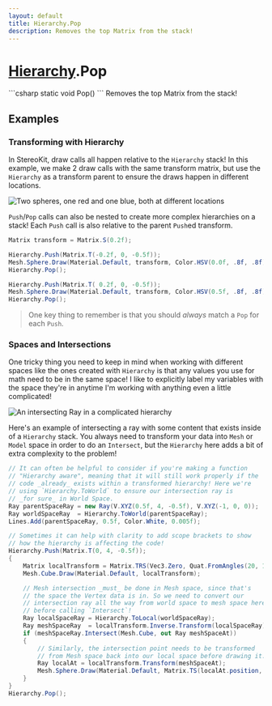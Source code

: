 ```yaml
---
layout: default
title: Hierarchy.Pop
description: Removes the top Matrix from the stack!
---
```

# [Hierarchy]({{site.url}}/Pages/StereoKit/Hierarchy.html).Pop

<div class='signature' markdown='1'>
```csharp
static void Pop()
```
Removes the top Matrix from the stack!
</div>





## Examples

### Transforming with Hierarchy

In StereoKit, draw calls all happen relative to the `Hierarchy`
stack! In this example, we make 2 draw calls with the same
transform matrix, but use the `Hierarchy` as a transform parent to
ensure the draws happen in different locations.

![Two spheres, one red and one blue, both at different locations]({{site.screen_url}}/Docs/Hierarchy_Transform.jpg)

`Push`/`Pop` calls can also be nested to create more complex
hierarchies on a stack! Each `Push` call is also relative to the
parent `Push`ed transform.

```csharp
Matrix transform = Matrix.S(0.2f);

Hierarchy.Push(Matrix.T(-0.2f, 0, -0.5f));
Mesh.Sphere.Draw(Material.Default, transform, Color.HSV(0.0f, .8f, .8f));
Hierarchy.Pop();

Hierarchy.Push(Matrix.T( 0.2f, 0, -0.5f));
Mesh.Sphere.Draw(Material.Default, transform, Color.HSV(0.5f, .8f, .8f));
Hierarchy.Pop();
```
> One key thing to remember is that you should _always_ match a `Pop` for each `Push`.
### Spaces and Intersections

One tricky thing you need to keep in mind when working with
different spaces like the ones created with `Hierarchy` is that any
values you use for math need to be in the same space! I like to
explicitly label my variables with the space they're in anytime I'm
working with anything even a little complicated!

![An intersecting Ray in a complicated hierarchy]({{site.screen_url}}/Docs/Hierarchy_Spaces.jpg)

Here's an example of intersecting a ray with some content that
exists inside of a `Hierarchy` stack. You always need to transform
your data into `Mesh` or `Model` space in order to do an
`Intersect`, but the `Hierarchy` here adds a bit of extra
complexity to the problem!
```csharp
// It can often be helpful to consider if you're making a function
// "Hierarchy aware", meaning that it will still work properly if the
// code _already_ exists within a transformed hierarchy! Here we're
// using `Hierarchy.ToWorld` to ensure our intersection ray is
// _for sure_ in World Space.
Ray parentSpaceRay = new Ray(V.XYZ(0.5f, 4, -0.5f), V.XYZ(-1, 0, 0));
Ray worldSpaceRay  = Hierarchy.ToWorld(parentSpaceRay);
Lines.Add(parentSpaceRay, 0.5f, Color.White, 0.005f);

// Sometimes it can help with clarity to add scope brackets to show
// how the hierarchy is affecting the code!
Hierarchy.Push(Matrix.T(0, 4, -0.5f));
{
	Matrix localTransform = Matrix.TRS(Vec3.Zero, Quat.FromAngles(20, 135, 45), 0.2f);
	Mesh.Cube.Draw(Material.Default, localTransform);

	// Mesh intersection _must_ be done in Mesh space, since that's
	// the space the Vertex data is in. So we need to convert our
	// intersection ray all the way from world space to mesh space here
	// before calling `Intersect`!
	Ray localSpaceRay = Hierarchy.ToLocal(worldSpaceRay);
	Ray meshSpaceRay  = localTransform.Inverse.Transform(localSpaceRay);
	if (meshSpaceRay.Intersect(Mesh.Cube, out Ray meshSpaceAt))
	{
		// Similarly, the intersection point needs to be transformed
		// from Mesh space back into our local space before drawing it.
		Ray localAt = localTransform.Transform(meshSpaceAt);
		Mesh.Sphere.Draw(Material.Default, Matrix.TS(localAt.position, 0.04f), Color.HSV(0.36f, .8f, .8f));
	}
}
Hierarchy.Pop();
```

